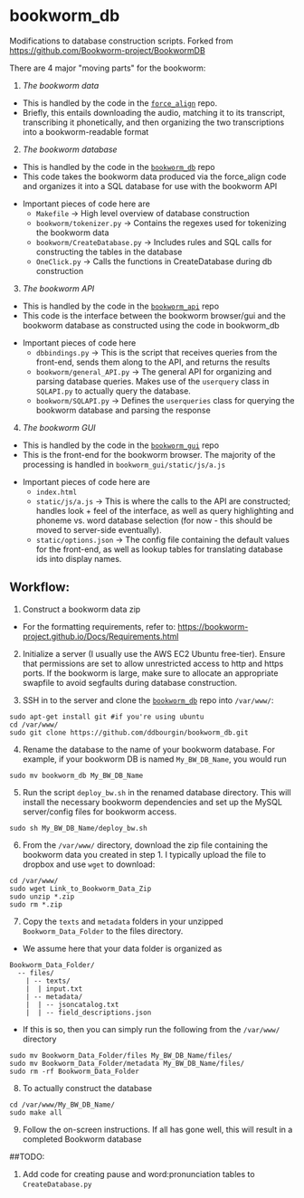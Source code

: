 # bookworm_db
Modifications to database construction scripts. Forked from https://github.com/Bookworm-project/BookwormDB

There are 4 major "moving parts" for the bookworm:

1. *The bookworm data*
  - This is handled by the code in the [`force_align`](https://github.com/ddbourgin/force_align) repo. 
  - Briefly, this entails downloading the audio, matching it to its transcript, transcribing it phonetically, and then organizing the two transcriptions into a bookworm-readable format

2. *The bookworm database*
  - This is handled by the code in the [`bookworm_db`](https://github.com/ddbourgin/bookworm_db) repo
  - This code takes the bookworm data produced via the force_align code and organizes it into a SQL database for use with the bookworm API
  * Important pieces of code here are
    - `Makefile`                      -> High level overview of database construction
    - `bookworm/tokenizer.py`         -> Contains the regexes used for tokenizing the bookworm data
    - `bookworm/CreateDatabase.py`    -> Includes rules and SQL calls for constructing the tables in the database
    - `OneClick.py`                   -> Calls the functions in CreateDatabase during db construction

3. *The bookworm API*
  - This is handled by the code in the [`bookworm_api`](https://github.com/ddbourgin/bookworm_api) repo
  - This code is the interface between the bookworm browser/gui and the bookworm database as constructed using the code in bookworm_db
  * Important pieces of code here
    - `dbbindings.py`                 -> This is the script that receives queries from the front-end, sends them along to the API, and returns the results
    - `bookworm/general_API.py`       -> The general API for organizing and parsing database queries. Makes use of the `userquery` class in `SQLAPI.py` to actually query the database.
    - `bookworm/SQLAPI.py`            -> Defines the `userqueries` class for querying the bookworm database and parsing the response

4. *The bookworm GUI*
  - This is handled by the code in the [`bookworm_gui`](https://github.com/ddbourgin/bookworm_gui) repo
  - This is the front-end for the bookworm browser. The majority of the processing is handled in `bookworm_gui/static/js/a.js`
  * Important pieces of code here are
    - `index.html`
    - `static/js/a.js`        -> This is where the calls to the API are constructed; handles look + feel of the interface, as well as query highlighting and phoneme vs. word database selection (for now - this should be moved to server-side eventually).
    - `static/options.json`   -> The config file containing the default values for the front-end, as well as lookup tables for translating database ids into display names.


## Workflow:
1. Construct a bookworm data zip
  - For the formatting requirements, refer to: https://bookworm-project.github.io/Docs/Requirements.html

2. Initialize a server (I usually use the AWS EC2 Ubuntu free-tier). Ensure that permissions are set to allow unrestricted access to http and https ports. If the bookworm is large, make sure to allocate an appropriate swapfile to avoid segfaults during database construction.

3. SSH in to the server and clone the [`bookworm_db`](https://github.com/ddbourgin/bookworm_db) repo into `/var/www/`:
  ```shell
  sudo apt-get install git #if you're using ubuntu
  cd /var/www/
  sudo git clone https://github.com/ddbourgin/bookworm_db.git
  ```
4. Rename the database to the name of your bookworm database. For example, if your bookworm DB is named `My_BW_DB_Name`, you would run 
  ```shell
  sudo mv bookworm_db My_BW_DB_Name
  ```

5. Run the script `deploy_bw.sh` in the renamed database directory. This will install the necessary bookworm dependencies and set up the MySQL server/config files for bookworm access.
  ```shell
  sudo sh My_BW_DB_Name/deploy_bw.sh
  ```

6. From the `/var/www/` directory, download the zip file containing the bookworm data you created in step 1. I typically upload the file to dropbox and use `wget` to download:
  ```shell
  cd /var/www/
  sudo wget Link_to_Bookworm_Data_Zip
  sudo unzip *.zip
  sudo rm *.zip
  ```
7. Copy the `texts` and `metadata` folders in your unzipped `Bookworm_Data_Folder` to the files directory. 
  - We assume here that your data folder is organized as
  ```
  Bookworm_Data_Folder/
    -- files/
      | -- texts/
      |  | input.txt
      | -- metadata/
      |  | -- jsoncatalog.txt
      |  | -- field_descriptions.json
  ```
  - If this is so, then you can simply run the following from the `/var/www/` directory
  ```shell
  sudo mv Bookworm_Data_Folder/files My_BW_DB_Name/files/
  sudo mv Bookworm_Data_Folder/metadata My_BW_DB_Name/files/
  sudo rm -rf Bookworm_Data_Folder
  ```
8. To actually construct the database
```shell
cd /var/www/My_BW_DB_Name/
sudo make all
```
9. Follow the on-screen instructions. If all has gone well, this will result in a completed Bookworm database

##TODO:
1. Add code for creating pause and word:pronunciation tables to `CreateDatabase.py`
